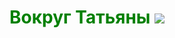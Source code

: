 <h1 style = "color: green"> Вокруг Татьяны</ h1>


<img src="http://www.kolobok.us/smiles/artists/big/Connie_windowtongue.gif">
              



